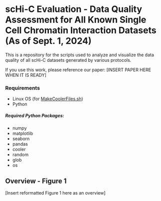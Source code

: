 # scHi-C Evaluation - Data Quality Assessment for All Known Single Cell Chromatin Interaction Datasets (As of Sept. 1, 2024)
This is a repository for the scripts used to analyze and visualize the data quality of all scHi-C datasets generated by various protocols. 

If you use this work, please reference our paper: 
[INSERT PAPER HERE WHEN IT IS READY] 

### Requirements 
- Linux OS (for [MakeCoolerFiles.sh](./FigureGenerationScripts/Figure5/MakeCoolerFiles.sh))
- Python

##### Required Python Packages:
- numpy
- matplotlib
- seaborn
- pandas
- cooler 
- random
- glob
- os




## Overview - Figure 1
[Insert reformatted Figure 1 here as an overview] 
